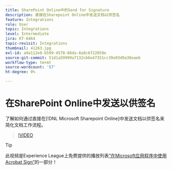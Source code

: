 ```yaml
---
title: SharePoint Online中的Send for Signature
description: 直接在Sharepoint Online中发送文档以供签名
feature: Integrations
role: User
topic: Integrations
level: Intermediate
jira: KT-6464
topic-revisit: Integrations
thumbnail: 41263.jpg
exl-id: a9a112e8-b599-4578-86da-8a8c6f22059e
source-git-commit: 51d1a59999a7132cb6e47351cc39a93d9a38eaeb
workflow-type: tm+mt
source-wordcount: '57'
ht-degree: 0%

---
```


# 在SharePoint Online中发送以供签名

了解如何通过直接在[!DNL Microsoft Sharepoint Online]中发送文档以供签名来简化文档工作流程。

>[!VIDEO](https://video.tv.adobe.com/v/41263?quality=12&learn=on&hidetitle=true)

>[!TIP]
>
>此视频是Experience League上免费提供的播放列表[“在Microsoft应用程序中使用Acrobat Sign”](https://experienceleague.adobe.com/zh-hans/playlists/acrobat-sign-integrate-microsoft-apps)的一部分！
